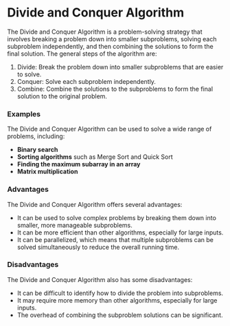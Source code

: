 # Divide and Conquer Algorithm

The Divide and Conquer Algorithm is a problem-solving strategy that involves breaking a problem down into smaller subproblems, solving each subproblem independently, and then combining the solutions to form the final solution. The general steps of the algorithm are:

1. Divide: Break the problem down into smaller subproblems that are easier to solve.
2. Conquer: Solve each subproblem independently.
3. Combine: Combine the solutions to the subproblems to form the final solution to the original problem.

### Examples

The Divide and Conquer Algorithm can be used to solve a wide range of problems, including:

- **Binary search**
- **Sorting algorithms** such as Merge Sort and Quick Sort
- **Finding the maximum subarray in an array**
- **Matrix multiplication**

### Advantages

The Divide and Conquer Algorithm offers several advantages:

- It can be used to solve complex problems by breaking them down into smaller, more manageable subproblems.
- It can be more efficient than other algorithms, especially for large inputs.
- It can be parallelized, which means that multiple subproblems can be solved simultaneously to reduce the overall running time.

### Disadvantages

The Divide and Conquer Algorithm also has some disadvantages:

- It can be difficult to identify how to divide the problem into subproblems.
- It may require more memory than other algorithms, especially for large inputs.
- The overhead of combining the subproblem solutions can be significant.